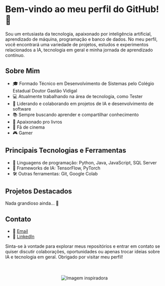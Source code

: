 # Bem-vindo ao meu perfil do GitHub! 👋

Sou um entusiasta da tecnologia, apaixonado por inteligência artificial, aprendizado de máquina, programação e banco de dados. No meu perfil, você encontrará uma variedade de projetos, estudos e experimentos relacionados a IA, tecnologia em geral e minha jornada de aprendizado contínuo.

## Sobre Mim

- 🎓 Formado Técnico em Desenvolvimento de Sistemas pelo Colégio Estadual Doutor Gastão Vidigal
- 💻 Atualmente trabalhando na área de tecnologia, como Tester
- 🚀 Liderando e colaborando em projetos de IA e desenvolvimento de software
- 📚 Sempre buscando aprender e compartilhar conhecimento
- 📖 Apaixonado pro livros
- 🍿 Fã de cinema
- 🎮 Gamer

## Principais Tecnologias e Ferramentas

- 🤖 Linguagens de programação: Python, Java, JavaScript, SQL Server
- 🧠 Frameworks de IA: TensorFlow, PyTorch
- 🛠️ Outras ferramentas: Git, Google Colab

## Projetos Destacados

Nada grandioso ainda... 😬

## Contato

- 📧 [Email](mailto:pedroluizzampar@gmail.com)
- 💼 [LinkedIn](https://www.linkedin.com/in/pedro-luiz-pereira-zampar-533724269/)

Sinta-se à vontade para explorar meus repositórios e entrar em contato se quiser discutir colaborações, oportunidades ou apenas trocar ideias sobre IA e tecnologia em geral. Obrigado por visitar meu perfil!

<div style="margin-top: 50px;" align="center">

![Imagem inspiradora](https://i.pinimg.com/236x/27/56/c4/2756c425feb61e55c0e8dbcdc9618edb.jpg)

</div>
<!--
**PedroLuizZampar/PedroLuizZampar** is a ✨ _special_ ✨ repository because its `README.md` (this file) appears on your GitHub profile.

Here are some ideas to get you started:

- 🔭 I’m currently working on ...
- 🌱 I’m currently learning ...
- 👯 I’m looking to collaborate on ...
- 🤔 I’m looking for help with ...
- 💬 Ask me about ...
- 📫 How to reach me: ...
- 😄 Pronouns: ...
- ⚡ Fun fact: ...
-->
